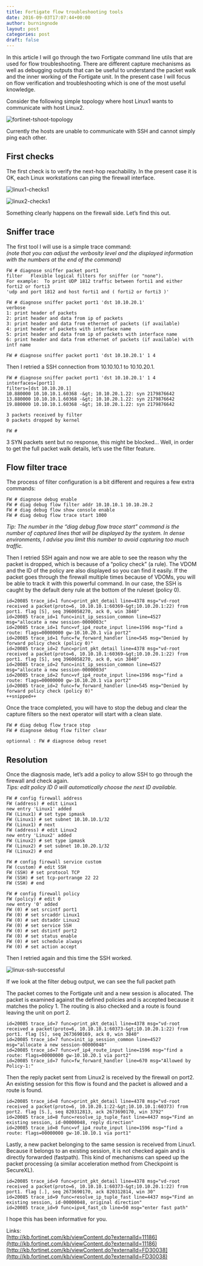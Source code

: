 ```yaml
---
title: Fortigate flow troubleshooting tools
date: 2016-09-03T17:07:44+00:00
author: burningnode
layout: post
categories: post
draft: false
---
```


In this article I will go through the two Fortigate command line utils that are used for flow troubleshooting. There are different capture mechanisms as well as debugging outputs that can be useful to understand the packet walk and the inner working of the Fortigate unit. In the present case I will focus on flow verification and troubleshooting which is one of the most useful knowledge.  

Consider the following simple topology where host Linux1 wants to communicate with host Linux2.  

![fortinet-tshoot-topology](/topology.png)

Currently the hosts are unable to communicate with SSH and cannot simply ping each other.

## First checks

The first check is to verify the next-hop reachability. In the present case it is OK, each Linux workstations can ping the firewall interface.

![linux1-checks1](/linux1-checks1.png)

![linux2-checks1](/linux2-checks1.png)

Something clearly happens on the firewall side. Let&#8217;s find this out.


## Sniffer trace

The first tool I will use is a simple trace command:  
_(note that you can adjust the verbosity level and the displayed information with the numbers at the end of the command)_

```
FW # diagnose sniffer packet port1
filter   Flexible logical filters for sniffer (or "none").
For example:  To print UDP 1812 traffic between forti1 and either forti2 or forti3
'udp and port 1812 and host forti1 and ( forti2 or forti3 )'

FW # diagnose sniffer packet port1 'dst 10.10.20.1'
verbose
1: print header of packets
2: print header and data from ip of packets
3: print header and data from ethernet of packets (if available)
4: print header of packets with interface name
5: print header and data from ip of packets with interface name
6: print header and data from ethernet of packets (if available) with intf name

FW # diagnose sniffer packet port1 'dst 10.10.20.1' 1 4
```

Then I retried a SSH connection from 10.10.10.1 to 10.10.20.1.

```
FW # diagnose sniffer packet port1 'dst 10.10.20.1' 1 4
interfaces=[port1]
filters=[dst 10.10.20.1]
10.880000 10.10.10.1.60368 -&gt; 10.10.20.1.22: syn 2179876642
13.880000 10.10.10.1.60368 -&gt; 10.10.20.1.22: syn 2179876642
19.880000 10.10.10.1.60368 -&gt; 10.10.20.1.22: syn 2179876642

3 packets received by filter
0 packets dropped by kernel

FW #
```

3 SYN packets sent but no response, this might be blocked&#8230; Well, in order to get the full packet walk details, let&#8217;s use the filter feature.

## Flow filter trace

The process of filter configuration is a bit different and requires a few extra commands:

```
FW # diagnose debug enable
FW # diag debug flow filter addr 10.10.10.1 10.10.20.2
FW # diag debug flow show console enable
FW # diag debug flow trace start 1000
```

_Tip: The number in the &#8220;diag debug flow trace start&#8221; command is the number of captured lines that will be displayed by the system. In dense environments, I advise you limit this number to avoid capturing too much traffic._  

Then I retried SSH again and now we are able to see the reason why the packet is dropped, which is because of a &#8220;policy check&#8221; (a rule). The VDOM and the ID of the policy are also displayed so you can find it easily. If the packet goes through the firewall multiple times because of VDOMs, you will be able to track it with this powerful command. In our case, the SSH is caught by the default deny rule at the bottom of the ruleset (policy 0).  

```
id=20085 trace_id=1 func=print_pkt_detail line=4378 msg="vd-root received a packet(proto=6, 10.10.10.1:60369-&gt;10.10.20.1:22) from port1. flag [S], seq 3960058270, ack 0, win 3840"
id=20085 trace_id=1 func=init_ip_session_common line=4527 msg="allocate a new session-0000003c"
id=20085 trace_id=1 func=vf_ip4_route_input line=1596 msg="find a route: flags=00000000 gw-10.10.20.1 via port2"
id=20085 trace_id=1 func=fw_forward_handler line=545 msg="Denied by forward policy check (policy 0)"
id=20085 trace_id=2 func=print_pkt_detail line=4378 msg="vd-root received a packet(proto=6, 10.10.10.1:60369-&gt;10.10.20.1:22) from port1. flag [S], seq 3960058270, ack 0, win 3840"
id=20085 trace_id=2 func=init_ip_session_common line=4527 msg="allocate a new session-0000003d"
id=20085 trace_id=2 func=vf_ip4_route_input line=1596 msg="find a route: flags=00000000 gw-10.10.20.1 via port2"
id=20085 trace_id=2 func=fw_forward_handler line=545 msg="Denied by forward policy check (policy 0)"
++snipped++
```

Once the trace completed, you will have to stop the debug and clear the capture filters so the next operator will start with a clean slate.

```
FW # diag debug flow trace stop
FW # diagnose debug flow filter clear

optionnal : FW # diagnose debug reset

```

## Resolution

Once the diagnosis made, let&#8217;s add a policy to allow SSH to go through the firewall and check again.  
_Tips: edit policy ID 0 will automatically choose the next ID available._

```
FW # config firewall address
FW (address) # edit Linux1
new entry 'Linux1' added
FW (Linux1) # set type ipmask
FW (Linux1) # set subnet 10.10.10.1/32
FW (Linux1) # next
FW (address) # edit Linux2
new entry 'Linux2' added
FW (Linux2) # set type ipmask
FW (Linux2) # set subnet 10.10.20.1/32
FW (Linux2) # end

FW # config firewall service custom
FW (custom) # edit SSH
FW (SSH) # set protocol TCP
FW (SSH) # set tcp-portrange 22 22
FW (SSH) # end

FW # config firewall policy
FW (policy) # edit 0
new entry '0' added
FW (0) # set srcintf port1
FW (0) # set srcaddr Linux1
FW (0) # set dstaddr Linux2
FW (0) # set service SSH
FW (0) # set dstintf port2
FW (0) # set status enable
FW (0) # set schedule always
FW (0) # set action accept
```

Then I retried again and this time the SSH worked.

![linux-ssh-successful](/linux-ssh-successful.png)

If we look at the filter debug output, we can see the full packet path

The packet comes to the Fortigate unit and a new session is allocated. The packet is examined against the defined policies and is accepted because it matches the policy 1. The routing is also checked and a route is found leaving the unit on port 2.

```
id=20085 trace_id=7 func=print_pkt_detail line=4378 msg="vd-root received a packet(proto=6, 10.10.10.1:60373-&gt;10.10.20.1:22) from port1. flag [S], seq 2673690169, ack 0, win 3840"
id=20085 trace_id=7 func=init_ip_session_common line=4527 msg="allocate a new session-00000048"
id=20085 trace_id=7 func=vf_ip4_route_input line=1596 msg="find a route: flags=00000000 gw-10.10.20.1 via port2"
id=20085 trace_id=7 func=fw_forward_handler line=670 msg="Allowed by Policy-1:"
```

Then the reply packet sent from Linux2 is received by the firewall on port2. An existing session for this flow is found and the packet is allowed and a route is found.

```
id=20085 trace_id=8 func=print_pkt_detail line=4378 msg="vd-root received a packet(proto=6, 10.10.20.1:22-&gt;10.10.10.1:60373) from port2. flag [S.], seq 820312813, ack 2673690170, win 3792"
id=20085 trace_id=8 func=resolve_ip_tuple_fast line=4437 msg="Find an existing session, id-00000048, reply direction"
id=20085 trace_id=8 func=vf_ip4_route_input line=1596 msg="find a route: flags=00000000 gw-10.10.10.1 via port1"

```

Lastly, a new packet belonging to the same session is received from Linux1. Because it belongs to an existing session, it is not checked again and is directly forwarded (fastpath). This kind of mechanisms can speed up the packet processing (a similar acceleration method from Checkpoint is SecureXL).

```
id=20085 trace_id=9 func=print_pkt_detail line=4378 msg="vd-root received a packet(proto=6, 10.10.10.1:60373-&gt;10.10.20.1:22) from port1. flag [.], seq 2673690170, ack 820312814, win 30"
id=20085 trace_id=9 func=resolve_ip_tuple_fast line=4437 msg="Find an existing session, id-00000048, original direction"
id=20085 trace_id=9 func=ipv4_fast_cb line=50 msg="enter fast path"

```

I hope this has been informative for you.

Links:  
[http://kb.fortinet.com/kb/viewContent.do?externalId=11186](http://kb.fortinet.com/kb/viewContent.do?externalId=11186)  
[http://kb.fortinet.com/kb/viewContent.do?externalId=FD30038](http://kb.fortinet.com/kb/viewContent.do?externalId=FD30038)